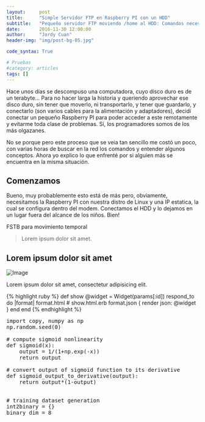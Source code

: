 ```yaml
---
layout:     post
title:      "Simple Servidor FTP en Raspberry PI con un HDD"
subtitle:   "Pequeño servidor FTP moviendo /home al HDD: Comandos necesarios"
date:       2016-11-30 12:00:00
author:     "Jordy Cuan"
header-img: "img/post-bg-05.jpg"

code_syntax: True

# Pruebas
#category: articles
tags: []
---
```





<p>Hace unos días se descompuso una computadora, cuyo disco duro es de un terabyte... Para no hacer larga la historia y queriendo aprovechar ese disco duro, sin tener que moverlo, ni transportarlo, y tener que guardarlo, y conectarlo (son varios cables para la alimentación y adaptadores), decidí conectar un pequeño Raspberry PI para poder acceder a este remotamente y evitarme toda clase de problemas. Sí, los programadores somos de los más olgazanes.</p>

<p>No se porque pero este proceso que se veia tan sencillo me costó un poco, con varias horas de buscar en la red los comandos y entender algunos conceptos. Ahora yo explico lo que enfrenté por si alguien más se encuentra en la misma situación.</p>

<h2 class="section-heading">Comenzamos</h2>

<p>Bueno, muy probablemente esto está de más pero, obviamente, necesitamos la Raspberry PI con nuestra distro de Linux y una IP estatica, la cual se configura dentro del modem. Conectamos el HDD y lo dejamos en un lugar fuera del alcance de los niños. Bien!</p>


FSTB para movimiento temporal



<p></p>

<p></p>

<p></p>

<blockquote>Lorem ipsum dolor sit amet.</blockquote>

<p></p>

<h2 class="section-heading">Lorem ipsum dolor sit amet</h2>

<p></p>

<img src="{{ site.baseurl }}/img/post-sample-image.jpg" alt="Image">

<span class="caption text-muted">Lorem ipsum dolor sit amet, consectetur adipisicing elit.</span>

<p></p>

<p></p>


{% highlight ruby %}
def show
  @widget = Widget(params[:id])
  respond_to do |format|
    format.html # show.html.erb
    format.json { render json: @widget }
  end
end
{% endhighlight %}


<pre class="brush: python">
import copy, numpy as np
np.random.seed(0)

# compute sigmoid nonlinearity
def sigmoid(x):
    output = 1/(1+np.exp(-x))
    return output

# convert output of sigmoid function to its derivative
def sigmoid_output_to_derivative(output):
    return output*(1-output)


# training dataset generation
int2binary = {}
binary_dim = 8
</pre>


<p></p>

<p></p>

<p></p>

<p></p>

<p></p>

<p></p>

<p></p>
